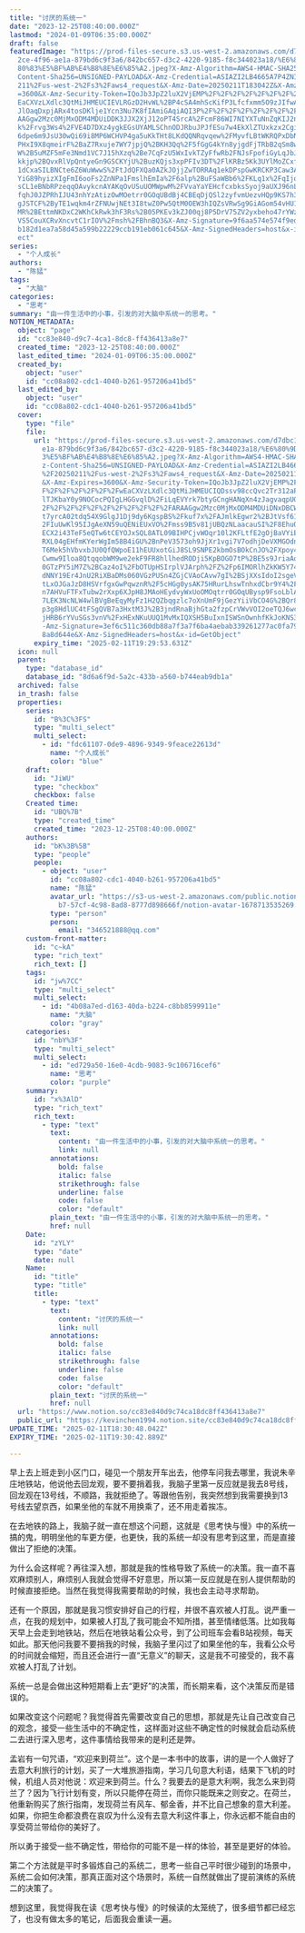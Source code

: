 ```yaml
---
title: "讨厌的系统一"
date: "2023-12-25T08:40:00.000Z"
lastmod: "2024-01-09T06:35:00.000Z"
draft: false
featuredImage: "https://prod-files-secure.s3.us-west-2.amazonaws.com/d7dbc101-8\
  2ce-4f96-ae1a-879bd6c9f3a6/842bc657-d3c2-4220-9185-f8c344023a18/%E6%80%9D%E8%\
  80%83%E5%BF%AB%E4%B8%8E%E6%85%A2.jpeg?X-Amz-Algorithm=AWS4-HMAC-SHA256&X-Amz-\
  Content-Sha256=UNSIGNED-PAYLOAD&X-Amz-Credential=ASIAZI2LB4665A7P4ZNI%2F20250\
  211%2Fus-west-2%2Fs3%2Faws4_request&X-Amz-Date=20250211T183042Z&X-Amz-Expires\
  =3600&X-Amz-Security-Token=IQoJb3JpZ2luX2VjEMP%2F%2F%2F%2F%2F%2F%2F%2F%2F%2Fw\
  EaCXVzLXdlc3QtMiJHMEUCIEVLRGzD2HvWL%2BP4cSA4mhScKifP3Lfcfxmm5O9zJIfwAiEAxOFOS\
  JlOaqDxpjARx4tosDKlje1Ycn3Nu7K8fIAmiGAqiAQI3P%2F%2F%2F%2F%2F%2F%2F%2F%2F%2FAR\
  AAGgw2Mzc0MjMxODM4MDUiDDK3JJX2XjJ12oPT4SrcA%2FcmF86WI7NIYXTuNnZqKIJ2nrdDRniHE\
  k%2Frvg3Ws4%2FVE4D7DXz4ygkEGsUYAMLSChnODJRbuJPJfESu7w4EkXlZTUxkzx2CgiDTQAUFSz\
  6dpe6m9JsU30wQi69i8MP6WCHVP4ga5uKkTHt8LKdQQNRqvqew%2FMyvfLBtWKRQPxDbNUhPHh1CK\
  PHxI9X8qmeirF%2BaZ7Rxuje7WY7jpjQ%2BKH3Qq%2F5fGgG4kYn8yjgdFjTRbB2qSm8w8If%2Bp1\
  W%2B5uMZF5mFe3Nmd1VC7J15hXzq%2Be7CqFzU5WxIvkTZyFfwRb2FNJsFpofiGyLqJbJc7csJWNX\
  kkjp%2BQvxRlVpQntyeGn9GSCKYjU%2BuzKQjs3xpPFIv3DT%2FlKRBz5Kk3UYlMoZCxfGvJ0SqD1\
  1dCxaSILBNCte6Z6WuWwwS%2FtJdQFXQa0AZkJOjjZwTORRAq1ekDPspGwKRCKP3Caw3AEnyr0JHu\
  YiG89hyizXIgFmI6ooFs2ZnNPa1FmslhEmIa%2F6alp%2BuFSaWBb6%2FKLq1x%2FqIjoic%2Bgme\
  sCL1eBNbRPzeqqOAvykcnAYAKqOvUSuUOMWpwM%2FVvaYaYEHcfcxbksSyoj9aUXJ96nLGFtwbPp9\
  fqhJ0JZPRhIJU43nhYzAtizOwMOetrr0GOqUBdBj4CBEqDjQSl2zyfvmUezvHQp9KS7h3Fx2trlIe\
  gJSTCF%2ByTE1wqkm4rZFNUwjNEt3I8twZ0Pw5QtM0OEW3hIQZsVRwSg9GiAGom54vHU1Iabx4nRe\
  MR%2BEttmNKDxC2WKhCkRwk3hF3Rs%2B05PKEv3kZJ00qj8P5DrV75ZV2yxbeho47rYWzyhWcbjA1\
  VS5CouXCRvXncvtC1rIOV%2Fmsh%2FBhnBQ3&X-Amz-Signature=9f6aa574e574f9ed00918acb\
  b182d1ea7a58d45a599b22229ccb191eb061c645&X-Amz-SignedHeaders=host&x-id=GetObj\
  ect"
series:
  - "个人成长"
authors:
  - "陈猛"
tags:
  - "大脑"
categories:
  - "思考"
summary: "由一件生活中的小事，引发的对大脑中系统一的思考。"
NOTION_METADATA:
  object: "page"
  id: "cc83e840-d9c7-4ca1-8dc8-ff436413a8e7"
  created_time: "2023-12-25T08:40:00.000Z"
  last_edited_time: "2024-01-09T06:35:00.000Z"
  created_by:
    object: "user"
    id: "cc08a802-cdc1-4040-b261-957206a41bd5"
  last_edited_by:
    object: "user"
    id: "cc08a802-cdc1-4040-b261-957206a41bd5"
  cover:
    type: "file"
    file:
      url: "https://prod-files-secure.s3.us-west-2.amazonaws.com/d7dbc101-82ce-4f96-a\
        e1a-879bd6c9f3a6/842bc657-d3c2-4220-9185-f8c344023a18/%E6%80%9D%E8%80%8\
        3%E5%BF%AB%E4%B8%8E%E6%85%A2.jpeg?X-Amz-Algorithm=AWS4-HMAC-SHA256&X-Am\
        z-Content-Sha256=UNSIGNED-PAYLOAD&X-Amz-Credential=ASIAZI2LB4665XQWZXJC\
        %2F20250211%2Fus-west-2%2Fs3%2Faws4_request&X-Amz-Date=20250211T182953Z\
        &X-Amz-Expires=3600&X-Amz-Security-Token=IQoJb3JpZ2luX2VjEMP%2F%2F%2F%2\
        F%2F%2F%2F%2F%2F%2FwEaCXVzLXdlc3QtMiJHMEUCIQDssv98ccQvc2Tr312aPLSgR9RNv\
        lTJKbaY0y9NOCocPQIgLHGGvqlD%2FiLqEVYrk7btyGCngHANqXn4zJagvaqpUGoqiAQI2%\
        2F%2F%2F%2F%2F%2F%2F%2F%2F%2F%2FARAAGgw2Mzc0MjMxODM4MDUiDNxDBCWL7j4Gyj5\
        t7yrcA02tdq54X9GlgJ1Dj9dy6KgspBS%2Fkuf7x%2FAJmlkEgwr2%2BJtVsf61UC5wMQd%\
        2FIuUwKl95IJgAeXN59uQENiEUxVO%2Fmss9B5v81jUBQzNLaacauSI%2F8EhuOrzLs9ceC\
        ECX2i43TeF5eQTw6tCEYOJxSQL8ATL09BIHPCjvWOqr10l2KFLtfE2gOjBaVYiEVBRAUC9U\
        RXL04gEHfmKYerWgIm58B4iGU%2BnPeV3573oh9JjXr1vgi7V7odhjDeVXMGOdn3X48gQk3\
        T6Mek5hVbvxbJU0QfQWpoE11hEUUxotGiJ8SL9SNPE2kbmOsBOkCnJO%2FXpoy4eG9k%2Fx\
        Cwmw9Iloa8QtqqobWM9we2ekF9FR8hllhedRODji5KpBOGO7tP%2BE5s9JriaAqHKeqXkLU\
        0GTzPY5iM7Z%2BCaz4oI%2FbOTUpHSIrplVJArph%2FZ%2Fp6IMORlhZkKW5Y74hyvt%2Bb\
        dNNY19Er4JnU2RiXBaDMs060VGzPUSn4ZGjCVAoCAvw7gI%2BSjXXsIdoI2sgeVjABilXIN\
        tLxOJGaJzD8HSVrfgxGwPqwznR%2F5cHGg0ysAK75HRurLhswTnhxdCbr9Y4%2FlFI%2B3f\
        n7AHVuFTFxTubw2rXxp6XJpH8JMAoHEydvyWxUoOMOqtrr0GOqUBysp9FsoLblANZz7Ynhw\
        7LEK3NcNLW4wlBVgBeEqyMyFz1H2QZbqgzlc7oXnUmF9jGezYiiVbCO4G%2BQr8yeuvgmdl\
        p3g8HdlUC4tFSgQVB7a3HxtM3J%2B3jndRnaBjhGta2fzpCrVWvVOI2oeTQJ6wcW%2FIn3P\
        jHRB6rYVuSGs3vnV%2FxHExNKuUUQ1MvMxIQXSH5BuIxnISWSnOwnhfKkJoKNS3%2F1NU&X\
        -Amz-Signature=3ef6c511c360db88a7f3a7f6ba4aebab339261277ac0fa79a75a6bd9\
        8a8d644e&X-Amz-SignedHeaders=host&x-id=GetObject"
      expiry_time: "2025-02-11T19:29:53.631Z"
  icon: null
  parent:
    type: "database_id"
    database_id: "8d6a6f9d-5a2c-433b-a560-b744eab9db1a"
  archived: false
  in_trash: false
  properties:
    series:
      id: "B%3C%3FS"
      type: "multi_select"
      multi_select:
        - id: "fdc61107-0de9-4896-9349-9feace22613d"
          name: "个人成长"
          color: "blue"
    draft:
      id: "JiWU"
      type: "checkbox"
      checkbox: false
    Created time:
      id: "UBQ%7B"
      type: "created_time"
      created_time: "2023-12-25T08:40:00.000Z"
    authors:
      id: "bK%3B%5B"
      type: "people"
      people:
        - object: "user"
          id: "cc08a802-cdc1-4040-b261-957206a41bd5"
          name: "陈猛"
          avatar_url: "https://s3-us-west-2.amazonaws.com/public.notion-static.com/775523\
            b7-57cf-4c98-8ad8-8777d898666f/notion-avatar-1678713535269.png"
          type: "person"
          person:
            email: "346521888@qq.com"
    custom-front-matter:
      id: "c~kA"
      type: "rich_text"
      rich_text: []
    tags:
      id: "jw%7CC"
      type: "multi_select"
      multi_select:
        - id: "4b08a7ed-d163-40da-b224-c8bb8599911e"
          name: "大脑"
          color: "gray"
    categories:
      id: "nbY%3F"
      type: "multi_select"
      multi_select:
        - id: "ed729a50-16e0-4cdb-9083-9c106716cef6"
          name: "思考"
          color: "purple"
    summary:
      id: "x%3AlD"
      type: "rich_text"
      rich_text:
        - type: "text"
          text:
            content: "由一件生活中的小事，引发的对大脑中系统一的思考。"
            link: null
          annotations:
            bold: false
            italic: false
            strikethrough: false
            underline: false
            code: false
            color: "default"
          plain_text: "由一件生活中的小事，引发的对大脑中系统一的思考。"
          href: null
    Date:
      id: "zYLY"
      type: "date"
      date: null
    Name:
      id: "title"
      type: "title"
      title:
        - type: "text"
          text:
            content: "讨厌的系统一"
            link: null
          annotations:
            bold: false
            italic: false
            strikethrough: false
            underline: false
            code: false
            color: "default"
          plain_text: "讨厌的系统一"
          href: null
  url: "https://www.notion.so/cc83e840d9c74ca18dc8ff436413a8e7"
  public_url: "https://kevinchen1994.notion.site/cc83e840d9c74ca18dc8ff436413a8e7"
UPDATE_TIME: "2025-02-11T18:30:48.042Z"
EXPIRY_TIME: "2025-02-11T19:30:42.889Z"

---
```

<link rel="stylesheet" href="https://cdn.jsdelivr.net/npm/katex@0.16.2/dist/katex.min.css" integrity="sha384-bYdxxUwYipFNohQlHt0bjN/LCpueqWz13HufFEV1SUatKs1cm4L6fFgCi1jT643X" crossorigin="anonymous">


早上去上班走到小区门口，碰见一个朋友开车出去，他停车问我去哪里，我说朱辛庄地铁站，他说他去回龙观，要不要捎着我，我脑子里第一反应就是我去8号线，回龙观在13号线，不顺路，我就拒绝了。等跟他告别，我突然想到我需要换到13号线去望京西，如果坐他的车就不用换乘了，还不用走着挨冻。


在去地铁的路上，我脑子就一直在想这个问题，这就是《思考快与慢》中的系统一搞的鬼，明明坐他的车更方便，也更快，我的系统一却没有思考到这里，而是直接做出了拒绝的决策。


为什么会这样呢？再往深入想，那就是我的性格导致了系统一的决策。我一直不喜欢麻烦别人，麻烦别人我就会觉得不好意思，所以第一反应就是在别人提供帮助的时候直接拒绝。当然在我觉得我需要帮助的时候，我也会主动寻求帮助。


还有一个原因，那就是我习惯安排好自己的行程，并很不喜欢被人打乱。说严重一点，在我的规划中，如果被人打乱了我可能会不知所措，甚至情绪低落。比如我每天早上会走到地铁站，然后在地铁站看公众号，到了公司班车会看B站视频，每天如此。那天他问我要不要捎我的时候，我脑子里闪过了如果坐他的车，我看公众号的时间就会缩短，而且还会进行一直“无意义”的聊天，这是我不可接受的，我不喜欢被人打乱了计划。


系统一总是会做出这种短期看上去“更好”的决策，而长期来看，这个决策反而是错误的。


如果改变这个问题呢？我觉得首先需要改变自己的思想，那就是先让自己改变自己的观念，接受一些生活中的不确定性，这样面对这些不确定性的时候就会启动系统二去进行深入思考，这件事情给我带来的是利还是弊。


孟岩有一句咒语，“欢迎来到荷兰”。这个是一本书中的故事，讲的是一个人做好了去意大利旅行的计划，买了一大堆旅游指南，学习几句意大利语，结果下飞机的时候，机组人员对他说：欢迎来到荷兰。什么？我要去的是意大利啊，我怎么来到荷兰了？因为飞行计划有变，所以只能停在荷兰，而你只能既来之则安之。在荷兰，他重新购买了旅行指南，发现荷兰有风车、郁金香，并不比自己想象的意大利差。如果，你把生命都浪费在哀叹为什么没有去意大利这件事上，你永远都不能自由的享受荷兰带给你的美好了。


所以勇于接受一些不确定性，带给你的可能不是一样的体验，甚至是更好的体验。


第二个方法就是平时多锻炼自己的系统二，思考一些自己平时很少碰到的场景中，系统二会如何决策，那真正面对这个场景时，系统一自然就做出了提前演练的系统二的决策了。


想到这里，我觉得我在读《思考快与慢》的时候读的太笼统了，很多细节都已经忘了，也没有做太多的笔记，后面我会重读一遍。

